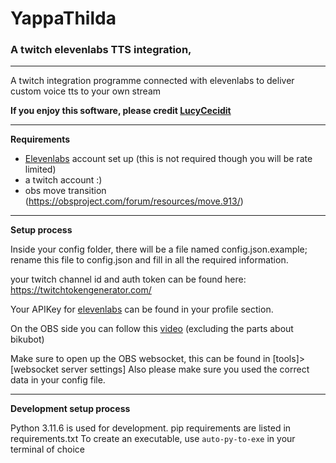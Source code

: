 # **YappaThilda**
### A twitch elevenlabs TTS integration,

---

A twitch integration programme connected with elevenlabs to deliver
custom voice tts to your own stream

**If you enjoy this software, please credit [LucyCecidit](https://www.twitch.tv/lucycecidit)**

---

**Requirements**

- [Elevenlabs](https://elevenlabs.io/) account set up 
(this is not required though you will be rate limited)
- a twitch account :)
- obs move transition (https://obsproject.com/forum/resources/move.913/)

---

**Setup process**

Inside your config folder, there will be a file
named config.json.example; rename this file to config.json and fill 
in all the required information.

your twitch channel id and auth token can be found here: https://twitchtokengenerator.com/

Your APIKey for [elevenlabs](https://elevenlabs.io/) can be found in your profile section.

On the OBS side you can follow this [video](https://www.youtube.com/watch?v=u0XXNotHMEA) (excluding the parts about bikubot)

Make sure to open up the OBS websocket, this can be found in [tools]>[websocket server settings]
Also please make sure you used the correct data in your config file.

---

**Development setup process**

Python 3.11.6 is used for development. pip requirements are listed in requirements.txt
To create an executable, use ``auto-py-to-exe`` in your terminal of choice